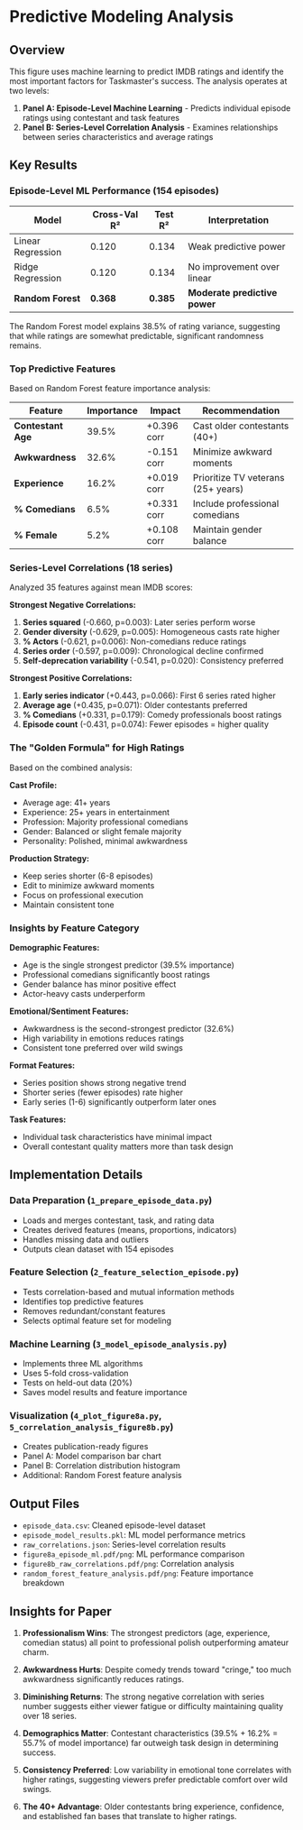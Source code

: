 # Predictive Modeling Analysis

## Overview

This figure uses machine learning to predict IMDB ratings and identify the most important factors for Taskmaster's success. The analysis operates at two levels:

1. **Panel A: Episode-Level Machine Learning** - Predicts individual episode ratings using contestant and task features
2. **Panel B: Series-Level Correlation Analysis** - Examines relationships between series characteristics and average ratings

## Key Results

### Episode-Level ML Performance (154 episodes)

| Model | Cross-Val R² | Test R² | Interpretation |
|-------|--------------|---------|----------------|
| Linear Regression | 0.120 | 0.134 | Weak predictive power |
| Ridge Regression | 0.120 | 0.134 | No improvement over linear |
| **Random Forest** | **0.368** | **0.385** | **Moderate predictive power** |

The Random Forest model explains 38.5% of rating variance, suggesting that while ratings are somewhat predictable, significant randomness remains.

### Top Predictive Features

Based on Random Forest feature importance analysis:

| Feature | Importance | Impact | Recommendation |
|---------|------------|---------|----------------|
| **Contestant Age** | 39.5% | +0.396 corr | Cast older contestants (40+) |
| **Awkwardness** | 32.6% | -0.151 corr | Minimize awkward moments |
| **Experience** | 16.2% | +0.019 corr | Prioritize TV veterans (25+ years) |
| **% Comedians** | 6.5% | +0.331 corr | Include professional comedians |
| **% Female** | 5.2% | +0.108 corr | Maintain gender balance |

### Series-Level Correlations (18 series)

Analyzed 35 features against mean IMDB scores:

**Strongest Negative Correlations:**
1. **Series squared** (-0.660, p=0.003): Later series perform worse
2. **Gender diversity** (-0.629, p=0.005): Homogeneous casts rate higher
3. **% Actors** (-0.621, p=0.006): Non-comedians reduce ratings
4. **Series order** (-0.597, p=0.009): Chronological decline confirmed
5. **Self-deprecation variability** (-0.541, p=0.020): Consistency preferred

**Strongest Positive Correlations:**
1. **Early series indicator** (+0.443, p=0.066): First 6 series rated higher
2. **Average age** (+0.435, p=0.071): Older contestants preferred
3. **% Comedians** (+0.331, p=0.179): Comedy professionals boost ratings
4. **Episode count** (-0.431, p=0.074): Fewer episodes = higher quality

### The "Golden Formula" for High Ratings

Based on the combined analysis:

**Cast Profile:**
- Average age: 41+ years
- Experience: 25+ years in entertainment
- Profession: Majority professional comedians
- Gender: Balanced or slight female majority
- Personality: Polished, minimal awkwardness

**Production Strategy:**
- Keep series shorter (6-8 episodes)
- Edit to minimize awkward moments
- Focus on professional execution
- Maintain consistent tone

### Insights by Feature Category

**Demographic Features:**
- Age is the single strongest predictor (39.5% importance)
- Professional comedians significantly boost ratings
- Gender balance has minor positive effect
- Actor-heavy casts underperform

**Emotional/Sentiment Features:**
- Awkwardness is the second-strongest predictor (32.6%)
- High variability in emotions reduces ratings
- Consistent tone preferred over wild swings

**Format Features:**
- Series position shows strong negative trend
- Shorter series (fewer episodes) rate higher
- Early series (1-6) significantly outperform later ones

**Task Features:**
- Individual task characteristics have minimal impact
- Overall contestant quality matters more than task design

## Implementation Details

### Data Preparation (`1_prepare_episode_data.py`)
- Loads and merges contestant, task, and rating data
- Creates derived features (means, proportions, indicators)
- Handles missing data and outliers
- Outputs clean dataset with 154 episodes

### Feature Selection (`2_feature_selection_episode.py`)
- Tests correlation-based and mutual information methods
- Identifies top predictive features
- Removes redundant/constant features
- Selects optimal feature set for modeling

### Machine Learning (`3_model_episode_analysis.py`)
- Implements three ML algorithms
- Uses 5-fold cross-validation
- Tests on held-out data (20%)
- Saves model results and feature importance

### Visualization (`4_plot_figure8a.py`, `5_correlation_analysis_figure8b.py`)
- Creates publication-ready figures
- Panel A: Model comparison bar chart
- Panel B: Correlation distribution histogram
- Additional: Random Forest feature analysis

## Output Files

- `episode_data.csv`: Cleaned episode-level dataset
- `episode_model_results.pkl`: ML model performance metrics
- `raw_correlations.json`: Series-level correlation results
- `figure8a_episode_ml.pdf/png`: ML performance comparison
- `figure8b_raw_correlations.pdf/png`: Correlation analysis
- `random_forest_feature_analysis.pdf/png`: Feature importance breakdown

## Insights for Paper

1. **Professionalism Wins**: The strongest predictors (age, experience, comedian status) all point to professional polish outperforming amateur charm.

2. **Awkwardness Hurts**: Despite comedy trends toward "cringe," too much awkwardness significantly reduces ratings.

3. **Diminishing Returns**: The strong negative correlation with series number suggests either viewer fatigue or difficulty maintaining quality over 18 series.

4. **Demographics Matter**: Contestant characteristics (39.5% + 16.2% = 55.7% of model importance) far outweigh task design in determining success.

5. **Consistency Preferred**: Low variability in emotional tone correlates with higher ratings, suggesting viewers prefer predictable comfort over wild swings.

6. **The 40+ Advantage**: Older contestants bring experience, confidence, and established fan bases that translate to higher ratings. 